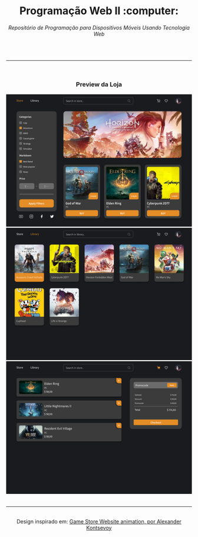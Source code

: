 <div align="center">
  <h1> Programação Web II :computer: </h1>
  <h6> Repositório de Programação para Dispositivos Móveis Usando Tecnologia Web </h6>
</div>

<br />
<hr width="100%"/>
<br />
<div align="center">
  <h3>Preview da Loja</h3>
  <img src="./images/Home.png" width="800"/>
  <img src="./images/Library.png" width="800"/>
  <img src="./images/Cart.png" width="800"/>
</div>

<br />
<hr width="100%"/>
<br />

<div align="center">
  <span>Design inspirado em: <a href='https://dribbble.com/shots/18271611-Game-Store-Website-animation'>Game Store Website animation, por Alexander Kontsevoy</a></span>
</div>
